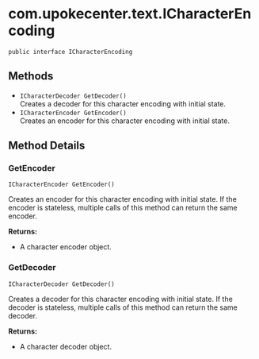 # com.upokecenter.text.ICharacterEncoding

    public interface ICharacterEncoding

## Methods

* `ICharacterDecoder GetDecoder()`<br>
 Creates a decoder for this character encoding with initial state.
* `ICharacterEncoder GetEncoder()`<br>
 Creates an encoder for this character encoding with initial state.

## Method Details

### GetEncoder
    ICharacterEncoder GetEncoder()
Creates an encoder for this character encoding with initial state. If the
 encoder is stateless, multiple calls of this method can return the
 same encoder.

**Returns:**

* A character encoder object.

### GetDecoder
    ICharacterDecoder GetDecoder()
Creates a decoder for this character encoding with initial state. If the
 decoder is stateless, multiple calls of this method can return the
 same decoder.

**Returns:**

* A character decoder object.

